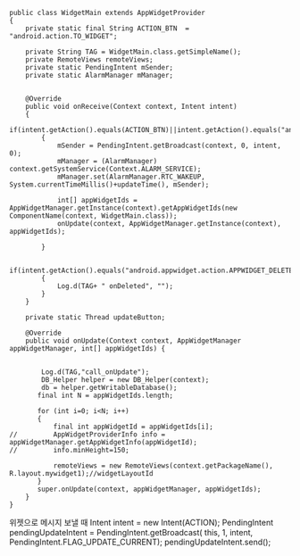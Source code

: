 	public class WidgetMain extends AppWidgetProvider 
	{
		private static final String ACTION_BTN  = "android.action.TO_WIDGET";
	
		private String TAG = WidgetMain.class.getSimpleName();
		private RemoteViews remoteViews;
		private static PendingIntent mSender;
		private static AlarmManager mManager;
	
		
		@Override
		public void onReceive(Context context, Intent intent) 
		{
			if(intent.getAction().equals(ACTION_BTN)||intent.getAction().equals("android.appwidget.action.APPWIDGET_UPDATE"))
			{			  			  			
				mSender = PendingIntent.getBroadcast(context, 0, intent, 0);
				mManager = (AlarmManager) context.getSystemService(Context.ALARM_SERVICE);
				mManager.set(AlarmManager.RTC_WAKEUP, System.currentTimeMillis()+updateTime(), mSender);
					
				int[] appWidgetIds = AppWidgetManager.getInstance(context).getAppWidgetIds(new ComponentName(context, WidgetMain.class));
				onUpdate(context, AppWidgetManager.getInstance(context), appWidgetIds);			
	
			}
			
			if(intent.getAction().equals("android.appwidget.action.APPWIDGET_DELETED"))
		    {
	      		Log.d(TAG+ " onDeleted", "");			      
		    }	
		}
	   
	    private static Thread updateButton;
		 
		@Override
		public void onUpdate(Context context, AppWidgetManager appWidgetManager, int[] appWidgetIds) { 
				
			
			Log.d(TAG,"call_onUpdate");  
			DB_Helper helper = new DB_Helper(context);
			db = helper.getWritableDatabase();
	       final int N = appWidgetIds.length; 
	      
	       for (int i=0; i<N; i++) 
	       {
	    	   final int appWidgetId = appWidgetIds[i];
	//    	   AppWidgetProviderInfo info = appWidgetManager.getAppWidgetInfo(appWidgetId);
	//    	   info.minHeight=150;
	    	       	   
	           remoteViews = new RemoteViews(context.getPackageName(), R.layout.mywidget1);//widgetLayoutId
	       }
	       super.onUpdate(context, appWidgetManager, appWidgetIds);
		}
	}
	
위젯으로 메시지 보낼 때
	Intent intent = new Intent(ACTION);
	PendingIntent pendingUpdateIntent = PendingIntent.getBroadcast(
			this, 1, intent,
			PendingIntent.FLAG_UPDATE_CURRENT);
	pendingUpdateIntent.send();